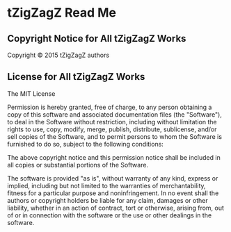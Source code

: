 tZigZagZ Read Me
===
<!--
[Web Page View]( http://tzigzagz.github.io/index.html )  <input value="<< You are now probably here." size=28 style="font:bold 12pt monospace;border-width:0;" >  
[Source Code View]( https://github.com/tzigzagz/tzigzagz.github.io )  <scan style=display:none ><< You are now probably here.</scan>
-->

## Copyright Notice for All tZigZagZ Works

Copyright &copy; 2015 tZigZagZ authors

## License for All tZigZagZ Works

The MIT License

Permission is hereby granted, free of charge, to any person obtaining a copy of this software and associated documentation files (the "Software"), to deal in the Software without restriction, including without limitation the rights to use, copy, modify, merge, publish, distribute, sublicense, and/or sell copies of the Software, and to permit persons to whom the Software is furnished to do so, subject to the following conditions:

The above copyright notice and this permission notice shall be included in all copies or substantial portions of the Software.

The software is provided "as is", without warranty of any kind, express or implied, including but not limited to the warranties of merchantability, fitness for a particular purpose and noninfringement. In no event shall the authors or copyright holders be liable for any claim, damages or other liability, whether in an action of contract, tort or otherwise, arising from, out of or in connection with the software or the use or other dealings in the software.

